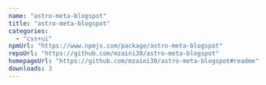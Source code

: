 ```yaml
---
name: "astro-meta-blogspot"
title: "astro-meta-blogspot"
categories:
  - "css+ui"
npmUrl: "https://www.npmjs.com/package/astro-meta-blogspot"
repoUrl: "https://github.com/mzaini30/astro-meta-blogspot"
homepageUrl: "https://github.com/mzaini30/astro-meta-blogspot#readme"
downloads: 3
---
```

